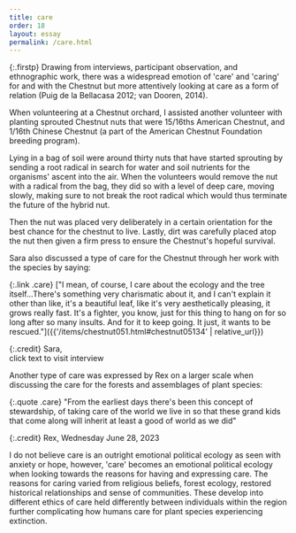 ```yaml
---
title: care
order: 18
layout: essay
permalink: /care.html
---
```

{:.firstp} 
Drawing from interviews, participant observation, and ethnographic work, there was a widespread emotion of 'care' and 'caring' for and with the Chestnut but more attentively looking at care as a form of relation (Puig de la Bellacasa 2012; van Dooren, 2014). 

When volunteering at a Chestnut orchard, I assisted another volunteer with planting sprouted Chestnut nuts that were 15/16ths American Chestnut, and 1/16th Chinese Chestnut (a part of the American Chestnut Foundation breeding program).

Lying in a bag of soil were around thirty nuts that have started sprouting by sending a root radical in search for water and soil nutrients for the organisms' ascent into the air. When the volunteers would remove the nut with a radical from the bag, they did so with a level of deep care, moving slowly, making sure to not break the root radical which would thus terminate the future of the hybrid nut. 

Then the nut was placed very deliberately in a certain orientation for the best chance for the chestnut to live. Lastly, dirt was carefully placed atop the nut then given a firm press to ensure the Chestnut's hopeful survival.

Sara also discussed a type of care for the Chestnut through her work with the species by saying:

{:.link .care}
["I mean, of course, I care about the ecology and the tree itself...There's something very charismatic about it, and I can't explain it other than like, it's a beautiful leaf, like it's very aesthetically pleasing, it grows really fast. It's a fighter, you know, just for this thing to hang on for so long after so many insults. And for it to keep going. It just, it wants to be rescued."]({{'/items/chestnut051.html#chestnut05134' | relative_url}})  

{:.credit}
Sara,  
click text to visit interview

Another type of care was expressed by Rex on a larger scale when discussing the care for the forests and assemblages of plant species:

{:.quote .care}
"From the earliest days there's been this concept of stewardship, of taking care of the world we live in so that these grand kids that come along will inherit at least a good of world as we did" 

{:.credit}
Rex, Wednesday June 28, 2023 

I do not believe care is an outright emotional political ecology as seen with anxiety or hope, however, 'care' becomes an emotional political ecology when looking towards the reasons for having and expressing care. The reasons for caring varied from religious beliefs, forest ecology, restored historical relationships and sense of communities. These develop into different ethics of care held differently between individuals within the region further complicating how humans care for plant species experiencing extinction.